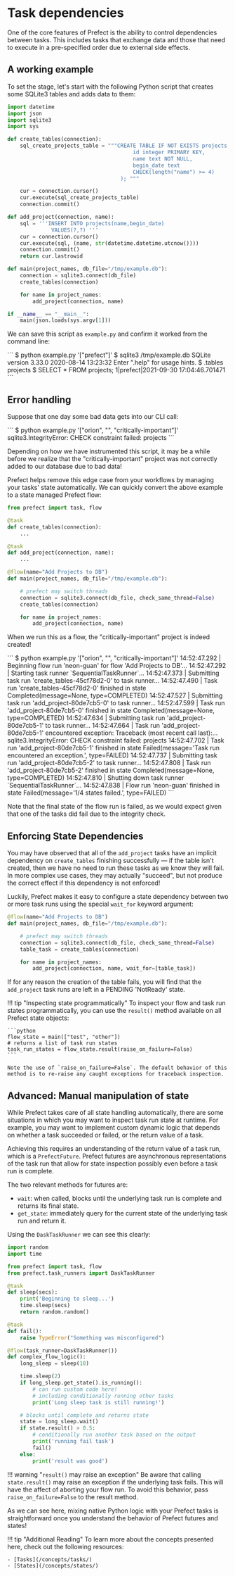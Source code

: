 # Task dependencies

One of the core features of Prefect is the ability to control dependencies between tasks. This includes tasks that exchange data and those that need to execute in a pre-specified order due to external side effects.

## A working example

To set the stage, let's start with the following Python script that creates some SQLite3 tables and adds data to them:

```python
import datetime
import json
import sqlite3
import sys

def create_tables(connection):
    sql_create_projects_table = """CREATE TABLE IF NOT EXISTS projects (
                                        id integer PRIMARY KEY,
                                        name text NOT NULL,
                                        begin_date text
                                        CHECK(length("name") >= 4)
                                    ); """

    cur = connection.cursor()
    cur.execute(sql_create_projects_table)
    connection.commit()

def add_project(connection, name):
    sql = '''INSERT INTO projects(name,begin_date)
              VALUES(?,?) '''
    cur = connection.cursor()
    cur.execute(sql, (name, str(datetime.datetime.utcnow())))
    connection.commit()
    return cur.lastrowid

def main(project_names, db_file="/tmp/example.db"):
    connection = sqlite3.connect(db_file) 
    create_tables(connection) 

    for name in project_names:
        add_project(connection, name)

if __name__ == "__main__":
    main(json.loads(sys.argv[1]))
```

We can save this script as `example.py` and confirm it worked from the command line:

<div class="termy">
```
$ python example.py '["prefect"]'
$ sqlite3 /tmp/example.db 
SQLite version 3.33.0 2020-08-14 13:23:32
Enter ".help" for usage hints.
$ .tables
projects
$ SELECT * FROM projects;
1|prefect|2021-09-30 17:04:46.701471
```
</div>

## Error handling

Suppose that one day some bad data gets into our CLI call:

<div class="termy">
```
$ python example.py '["orion", "", "critically-important"]' 
sqlite3.IntegrityError: CHECK constraint failed: projects
```
</div>

Depending on how we have instrumented this script, it may be a while before we realize that the "critically-important" project was not correctly added to our database due to bad data!  

Prefect helps remove this edge case from your workflows by managing your tasks' state automatically.  We can quickly convert the above example to a state managed Prefect flow:

```python
from prefect import task, flow

@task
def create_tables(connection):
    ...

@task
def add_project(connection, name):
    ...

@flow(name="Add Projects to DB")
def main(project_names, db_file="/tmp/example.db"):

    # prefect may switch threads 
    connection = sqlite3.connect(db_file, check_same_thread=False) 
    create_tables(connection) 

    for name in project_names:
        add_project(connection, name)
```

When we run this as a flow, the "critically-important" project is indeed created! 

<div class="termy">
```
$ python example.py '["orion", "", "critically-important"]'
14:52:47.292 | Beginning flow run 'neon-guan' for flow 'Add Projects to DB'...
14:52:47.292 | Starting task runner `SequentialTaskRunner`...
14:52:47.373 | Submitting task run 'create_tables-45cf78d2-0' to task runner...
14:52:47.490 | Task run 'create_tables-45cf78d2-0' finished in state 
Completed(message=None, type=COMPLETED)
14:52:47.527 | Submitting task run 'add_project-80de7cb5-0' to task runner...
14:52:47.599 | Task run 'add_project-80de7cb5-0' finished in state 
Completed(message=None, type=COMPLETED)
14:52:47.634 | Submitting task run 'add_project-80de7cb5-1' to task runner...
14:52:47.664 | Task run 'add_project-80de7cb5-1' encountered exception:
Traceback (most recent call last):...
sqlite3.IntegrityError: CHECK constraint failed: projects
14:52:47.702 | Task run 'add_project-80de7cb5-1' finished in state 
Failed(message='Task run encountered an exception.', type=FAILED)
14:52:47.737 | Submitting task run 'add_project-80de7cb5-2' to task runner...
14:52:47.808 | Task run 'add_project-80de7cb5-2' finished in state 
Completed(message=None, type=COMPLETED)
14:52:47.810 | Shutting down task runner `SequentialTaskRunner`...
14:52:47.838 | Flow run 'neon-guan' finished in state 
Failed(message='1/4 states failed.', type=FAILED)
```
</div>

Note that the final state of the flow run is failed, as we would expect given that one of the tasks did fail due to the integrity check.

## Enforcing State Dependencies

You may have observed that all of the `add_project` tasks have an implicit dependency on `create_tables` finishing successfully &mdash; if the table isn't created, then we have no need to run these tasks as we know they will fail.  In more complex use cases, they may actually "succeed", but not produce the correct effect if this dependency is not enforced!

Luckily, Prefect makes it easy to configure a state dependency between two or more task runs using the special `wait_for` keyword argument:

```python
@flow(name="Add Projects to DB")
def main(project_names, db_file="/tmp/example.db"):

    # prefect may switch threads 
    connection = sqlite3.connect(db_file, check_same_thread=False) 
    table_task = create_tables(connection) 

    for name in project_names:
        add_project(connection, name, wait_for=[table_task])
```

If for any reason the creation of the table fails, you will find that the `add_project` task runs are left in a PENDING 'NotReady' state.

!!! tip "Inspecting state programmatically"
    To inspect your flow and task run states programmatically, you can use the `result()` method available on all Prefect state objects:

    ```python
    flow_state = main(["test", "other"])
    # returns a list of task run states
    task_run_states = flow_state.result(raise_on_failure=False) 
    ```

    Note the use of `raise_on_failure=False`. The default behavior of this method is to re-raise any caught exceptions for traceback inspection.

## Advanced: Manual manipulation of state

While Prefect takes care of all state handling automatically, there are some situations in which you may want to inspect task run state at runtime. For example, you may want to implement custom dynamic logic that depends on whether a task succeeded or failed, or the return value of a task.

Achieving this requires an understanding of the return value of a task run, which is a `PrefectFuture`.  Prefect futures are asynchronous representations of the task run that allow for state inspection possibly even before a task run is complete.

The two relevant methods for futures are:

- `wait`: when called, blocks until the underlying task run is complete and returns its final state.
- `get_state`: immediately query for the current state of the underlying task run and return it.

Using the `DaskTaskRunner` we can see this clearly:

```python
import random
import time

from prefect import task, flow
from prefect.task_runners import DaskTaskRunner

@task
def sleep(secs):
    print('Beginning to sleep...')
    time.sleep(secs)
    return random.random()

@task
def fail():
    raise TypeError("Something was misconfigured")

@flow(task_runner=DaskTaskRunner())
def complex_flow_logic():
    long_sleep = sleep(10)

    time.sleep(2)
    if long_sleep.get_state().is_running():
        # can run custom code here!
        # including conditionally running other tasks
        print('Long sleep task is still running!')

    # blocks until complete and returns state
    state = long_sleep.wait() 
    if state.result() > 0.5:
        # conditionally run another task based on the output
        print('running fail task')
        fail()
    else:
        print('result was good')
```

!!! warning "`result()` may raise an exception"
    Be aware that calling `state.result()` may raise an exception if the underlying task fails. This will have the affect of aborting your flow run.  To avoid this behavior, pass `raise_on_failure=False` to the result method.

As we can see here, mixing native Python logic with your Prefect tasks is straightforward once you understand the behavior of Prefect futures and states!

!!! tip "Additional Reading"
    To learn more about the concepts presented here, check out the following resources:

    - [Tasks](/concepts/tasks/)
    - [States](/concepts/states/)
